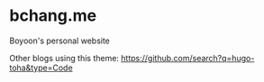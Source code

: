 # bchang.me

Boyoon's personal website

Other blogs using this theme: https://github.com/search?q=hugo-toha&type=Code
